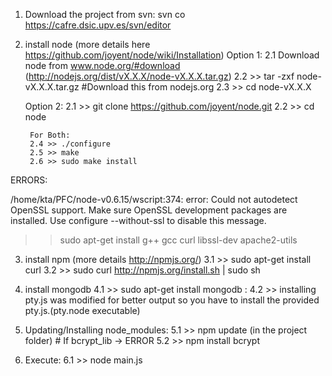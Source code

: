 
1. Download the project from svn: svn co https://cafre.dsic.upv.es/svn/editor

2. install node (more details here https://github.com/joyent/node/wiki/Installation)
	Option 1:
		2.1 Download node from www.node.org/#download (http://nodejs.org/dist/vX.X.X/node-vX.X.X.tar.gz)
		2.2 >> tar -zxf node-vX.X.X.tar.gz #Download this from nodejs.org
		2.3 >> cd node-vX.X.X

	Option 2:
		2.1 >> git clone https://github.com/joyent/node.git
		2.2 >> cd node
        
        For Both:
		2.4 >> ./configure
		2.5 >> make
		2.6 >> sudo make install

ERRORS:

/home/kta/PFC/node-v0.6.15/wscript:374: error: Could not autodetect OpenSSL support. Make sure OpenSSL development packages are installed. Use configure --without-ssl to disable this message.


>> sudo apt-get install g++ gcc curl libssl-dev apache2-utils

3. install npm (more details http://npmjs.org/)
	3.1 >> sudo apt-get install curl
    3.2 >> sudo curl http://npmjs.org/install.sh | sudo sh


4. install mongodb
	4.1 >>  sudo apt-get install mongodb : 
	4.2 >>  installing pty.js was modified for better output so you have to install the provided pty.js.(pty.node executable)

5. Updating/Installing node_modules:
	5.1 >> npm update (in the project folder)
        # If bcrypt_lib -> ERROR
        5.2 >> npm install bcrypt
6. Execute:
	6.1 >> node main.js
